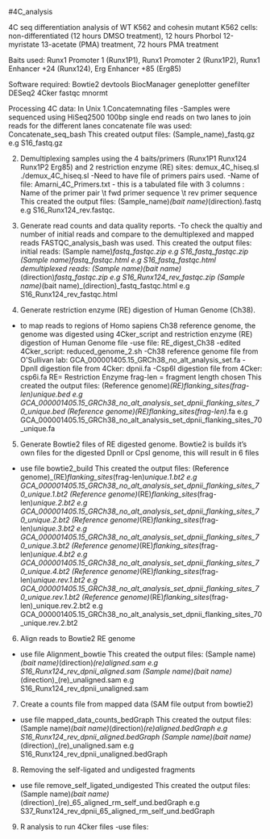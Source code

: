 #4C_analysis

4C seq differentiation analysis of WT K562 and cohesin mutant K562 cells: non-differentiated (12 hours DMSO treatment), 12 hours Phorbol 12-myristate 13-acetate (PMA) treatment, 72 hours PMA treatment

Baits used: Runx1 Promoter 1 (Runx1P1), Runx1 Promoter 2 (Runx1P2), Runx1 Enhancer +24 (Runx124), Erg Enhancer +85 (Erg85)

Software required:
Bowtie2
devtools
BiocManager
geneplotter
genefilter
DESeq2
4Cker
fastqc
mnormt

Processing 4C data:
In Unix
1.Concatemnating files
-Samples were sequenced using HiSeq2500 100bp single end reads on two lanes to join reads for the different lanes concatenate file was used: Concatenate_seq_bash
This created output files:
(Sample_name)_fastq.gz e.g S16_fastq.gz

2. Demultiplexing samples using the 4 baits/primers (Runx1P1 Runx124 Runx1P2 Erg85) and 2 restriction enzyme (RE) sites: demux_4C_hiseq.sl 
./demux_4C_hiseq.sl
-Need to have file of primers pairs used. 
-Name of file: Amarni_4C_Primers.txt - this is a tabulated file with 3 columns : Name of the primer pair \t fwd primer sequence \t rev primer sequence
This created the output files: 
(Sample_name)_(bait name)_(direction).fastq e.g S16_Runx124_rev.fastqc.

3. Generate read counts and data quality reports. 
-To check the qualtiy and number of initial reads and compare to the demultiplexed and mapped reads FASTQC_analysis_bash was used. 
This created the output files:
initial reads:
(Sample name)_fastq_fastqc.zip e.g S16_fastq_fastqc.zip
(Sample name)_fastq_fastqc.html e.g S16_fastq_fastqc.html
demultiplexed reads:
(Sample name)_(bait name)_(direction)_fastq_fastqc.zip e.g S16_Runx124_rev_fastqc.zip
(Sample name)_(bait name)_(direction)_fastq_fastqc.html e.g S16_Runx124_rev_fastqc.html

4. Generate restriction enzyme (RE) digestion of Human Genome (Ch38).
- to map reads to regions of  Homo sapiens Ch38 reference genome, the genome was digested using 4Cker_script and restriction enzyme (RE) digestion of Human Genome file
-use file: RE_digest_Ch38
-edited 4Cker_script: reduced_genome_2.sh
-Ch38 reference genome file from O'Sullivan lab: GCA_000001405.15_GRCh38_no_alt_analysis_set.fa
-DpnII digestion file from 4Cker: dpnii.fa
-Csp6I digestion file from 4Cker: csp6i.fa
RE= Restriction Enzyme
frag-len = fragment length chosen
This created the output files:
(Reference genome)_(RE)_flanking_sites_(frag-len)_unique.bed e.g GCA_000001405.15_GRCh38_no_alt_analysis_set_dpnii_flanking_sites_70_unique.bed
(Reference genome)_(RE)_flanking_sites_(frag-len)_.fa e.g GCA_000001405.15_GRCh38_no_alt_analysis_set_dpnii_flanking_sites_70_unique.fa

5. Generate Bowtie2 files of RE digested genome. Bowtie2 is builds it’s own files for the digested DpnII or CpsI genome, this will result in 6 files
- use file bowtie2_build
This created the output files:
(Reference genome)_(RE)_flanking_sites_(frag-len)_unique.1.bt2 e.g GCA_000001405.15_GRCh38_no_alt_analysis_set_dpnii_flanking_sites_70_unique.1.bt2
(Reference genome)_(RE)_flanking_sites_(frag-len)_unique.2.bt2 e.g GCA_000001405.15_GRCh38_no_alt_analysis_set_dpnii_flanking_sites_70_unique.2.bt2
(Reference genome)_(RE)_flanking_sites_(frag-len)_unique.3.bt2 e.g GCA_000001405.15_GRCh38_no_alt_analysis_set_dpnii_flanking_sites_70_unique.3.bt2
(Reference genome)_(RE)_flanking_sites_(frag-len)_unique.4.bt2 e.g GCA_000001405.15_GRCh38_no_alt_analysis_set_dpnii_flanking_sites_70_unique.4.bt2
(Reference genome)_(RE)_flanking_sites_(frag-len)_unique.rev.1.bt2 e.g GCA_000001405.15_GRCh38_no_alt_analysis_set_dpnii_flanking_sites_70_unique.rev.1.bt2
(Reference genome)_(RE)_flanking_sites_(frag-len)_unique.rev.2.bt2 e.g GCA_000001405.15_GRCh38_no_alt_analysis_set_dpnii_flanking_sites_70_unique.rev.2.bt2

6. Align reads to Bowtie2 RE genome
 - use file Alignment_bowtie
This created the output files:
(Sample name)_(bait name)_(direction)_(re)_aligned.sam e.g S16_Runx124_rev_dpnii_aligned.sam
(Sample name)_(bait name)_(direction)_(re)_unaligned.sam e.g S16_Runx124_rev_dpnii_unaligned.sam

7. Create a counts file from mapped data (SAM file output from bowtie2)
- use file mapped_data_counts_bedGraph
This created the output files:
(Sample name)_(bait name)_(direction)_(re)_aligned.bedGraph e.g S16_Runx124_rev_dpnii_aligned.bedGraph
(Sample name)_(bait name)_(direction)_(re)_unaligned.sam e.g S16_Runx124_rev_dpnii_unaligned.bedGraph

8. Removing the self-ligated and undigested fragments
- use file remove_self_ligated_undigested
This created the output files:
(Sample name)_(bait name)_(direction)_(re)_65_aligned_rm_self_und.bedGraph e.g S37_Runx124_rev_dpnii_65_aligned_rm_self_und.bedGraph

9. R analysis to run 4Cker files
-use files:



